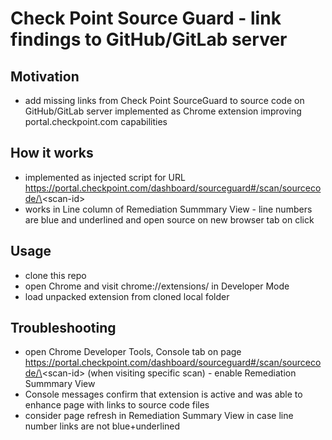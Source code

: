 # Check Point Source Guard - link findings to GitHub/GitLab server


## Motivation

* add missing links from Check Point SourceGuard to source code on GitHub/GitLab server implemented as Chrome extension improving portal.checkpoint.com capabilities

## How it works

* implemented as injected script for URL https://portal.checkpoint.com/dashboard/sourceguard#/scan/sourcecode/\<scan-id\>
* works in Line column of Remediation Summmary View - line numbers are blue and underlined and open source on new browser tab on click

## Usage

* clone this repo
* open Chrome and visit chrome://extensions/ in Developer Mode
* load unpacked extension from cloned local folder

## Troubleshooting
* open Chrome Developer Tools, Console tab on page https://portal.checkpoint.com/dashboard/sourceguard#/scan/sourcecode/\<scan-id\> (when visiting specific scan) - enable Remediation Summmary View
* Console messages confirm that extension is active and was able to enhance page with links to source code files
* consider page refresh in Remediation Summary View in case line number links are not blue+underlined
